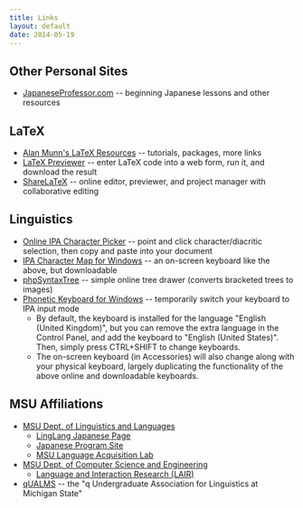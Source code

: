 ```yaml
---
title: Links
layout: default
date: 2014-05-19
---
```


## Other Personal Sites

* [JapaneseProfessor.com][7] -- beginning Japanese lessons and other resources


## LaTeX

* [Alan Munn's LaTeX Resources][21] -- tutorials, packages, more links
* [LaTeX Previewer][22] -- enter LaTeX code into a web form, run it, and download the result
* [ShareLaTeX][23] -- online editor, previewer, and project manager with collaborative editing


## Linguistics

* [Online IPA Character Picker][24] -- point and click character/diacritic selection, then copy and paste into your document
* [IPA Character Map for Windows][25] -- an on-screen keyboard like the above, but downloadable
* [phpSyntaxTree][26] -- simple online tree drawer (converts bracketed trees to images)
* [Phonetic Keyboard for Windows][27] -- temporarily switch your keyboard to IPA input mode
    * By default, the keyboard is installed for the language "English (United Kingdom)", but you can remove the extra language in the Control Panel, and add the keyboard to "English (United States)". Then, simply press CTRL+SHIFT to change keyboards.
    * The on-screen keyboard (in Accessories) will also change along with your physical keyboard, largely duplicating the functionality of the above online and downloadable keyboards.


## MSU Affiliations

* [MSU Dept. of Linguistics and Languages][28]
    * [LingLang Japanese Page][29]
    * [Japanese Program Site][30]
    * [MSU Language Acquisition Lab][2]
* [MSU Dept. of Computer Science and Engineering][31]
    * [Language and Interaction Research (LAIR)][4]
* [qUALMS][3] -- the "q Undergraduate Association for Linguistics at Michigan State"


[2]: http://www.msuacquisition.wordpress.com/
[3]: http://www.msu.edu/~qualms
[4]: http://links.cse.msu.edu:8000/lair/
[7]: http://www.japaneseprofessor.com
[21]: https://www.msu.edu/~amunn/latex/
[22]: http://www.tlhiv.org/ltxpreview/
[23]: https://www.sharelatex.com/
[24]: http://people.w3.org/rishida/scripts/pickers/ipa/
[25]: http://www.davidmontero.net/IPACharmap/
[26]: http://ironcreek.net/phpsyntaxtree/
[27]: http://www.phon.ucl.ac.uk/resource/phonetics/
[28]: http://linglang.msu.edu
[29]: http://linglang.msu.edu/languages/japanese/
[30]: https://www.msu.edu/~endo/JPN/JPNhp.html
[31]: http://www.cse.msu.edu
